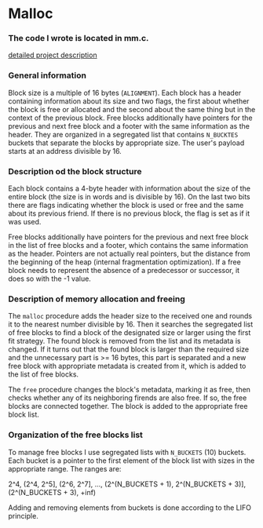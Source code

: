 # Malloc

### The code I wrote is located in mm.c.
[detailed project description](projekt-malloc.pdf)


### General information

Block size is a multiple of 16 bytes (`ALIGNMENT`). Each block has a header
containing information about its size and two flags, the first about whether the
block is free or allocated and the second about the same thing but in the
context of the previous block. Free blocks additionally have pointers for the
previous and next free block and a footer with the same information as the
header. They are organized in a segregated list that contains `N_BUCKTES` buckets
that separate the blocks by appropriate size. The user's payload starts at an
address divisible by 16.


### Description od the block structure

Each block contains a 4-byte header with information about the size of the
entire block (the size is in words and is divisible by 16). On the last two bits
there are flags indicating whether the block is used or free and the same about
its previous friend. If there is no previous block, the flag is set as if it was
used.

Free blocks additionally have pointers for the previous and next free block in
the list of free blocks and a footer, which contains the same information as the
header. Pointers are not actually real pointers, but the distance from the
beginning of the heap (internal fragmentation optimization). If a free block
needs to represent the absence of a predecessor or successor, it does so with
the -1 value.


### Description of memory allocation and freeing

The `malloc` procedure adds the header size to the received one and rounds it to
the nearest number divisible by 16. Then it searches the segregated list of free
blocks to find a block of the designated size or larger using the first fit
strategy. The found block is removed from the list and its metadata is changed.
If it turns out that the found block is larger than the required size and the
unnecessary part is >= 16 bytes, this part is separated and a new free block
with appropriate metadata is created from it, which is added to the list of free
blocks.

The `free` procedure changes the block's metadata, marking it as free, then
checks whether any of its neighboring firends are also free. If so, the free
blocks are connected together. The block is added to the appropriate free block
list.


### Organization of the free blocks list

To manage free blocks I use segregated lists with `N_BUCKETS` (10) buckets. Each
bucket is a pointer to the first element of the block list with sizes in the
appropriate range. The ranges are:

2^4, (2^4, 2^5], (2^6, 2^7], ..., (2^(N_BUCKETS + 1), 2^(N_BUCKETS + 3)],
(2^(N_BUCKETS + 3), +inf)

Adding and removing elements from buckets is done according to the LIFO
principle.